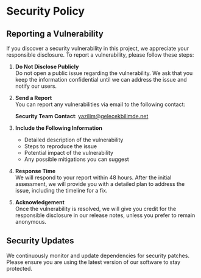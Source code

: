 # Security Policy

## Reporting a Vulnerability

If you discover a security vulnerability in this project, we appreciate your responsible disclosure. To report a vulnerability, please follow these steps:

1. **Do Not Disclose Publicly**  
   Do not open a public issue regarding the vulnerability. We ask that you keep the information confidential until we can address the issue and notify our users.

2. **Send a Report**  
   You can report any vulnerabilities via email to the following contact:
   
   **Security Team Contact**: [yazilim@gelecekbilimde.net](mailto:yazilim@gelecekbilimde.net)

3. **Include the Following Information**  
   - Detailed description of the vulnerability
   - Steps to reproduce the issue
   - Potential impact of the vulnerability
   - Any possible mitigations you can suggest

4. **Response Time**  
   We will respond to your report within 48 hours. After the initial assessment, we will provide you with a detailed plan to address the issue, including the timeline for a fix.

5. **Acknowledgement**  
   Once the vulnerability is resolved, we will give you credit for the responsible disclosure in our release notes, unless you prefer to remain anonymous.

## Security Updates

We continuously monitor and update dependencies for security patches. Please ensure you are using the latest version of our software to stay protected.

